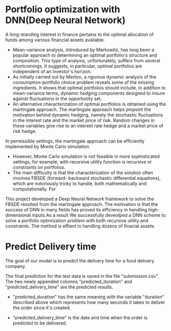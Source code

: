 # Portfolio optimization with DNN(Deep Neural Network)

A  long-standing interest in finance pertains to the optimal allocation of funds among various financial assets available. 
- Mean-variance analysis, introduced by Markowitz, has long been a popular approach to determining an optimal portfolio's structure and composition. This type of analysis, unfortunately, suffers from several shortcomings. It suggests, in particular, optimal portfolios are independent of an investor's horizon. 
- As initially carried out by Merton, a rigorous dynamic analysis of the consumption-portfolio choice problem reveals some of the missing ingredients. It shows that optimal portfolios should include, in addition to mean-variance terms, dynamic hedging components designed to insure against fluctuations in the opportunity set. 
- An alternative characterization of optimal portfolios is obtained using the martingale approach. The martingale approach helps pinpoint the motivation behind dynamic hedging, namely the stochastic fluctuations in the interest rate and the market price of risk. Random changes in these variables give rise to an interest rate hedge and a market price of risk hedge.

In permissible settings, the martingale approach can be efficiently implemented by Monte Carlo simulation. 
- However, Monte Carlo simulation is not feasible in more sophisticated settings, for example, with recursive utility function is recursive or constraints on portfolios. 
- The main difficulty is that the characterization of the solution often involves FBSDE (forward- backward stochastic differential equations), which are notoriously tricky to handle, both mathematically and computationally. For

This project developed a Deep Neural Network framework to solve the FBSDE resulted from the martingale approach. The motivation is that the success of DNN in many fields has proved its efficiency in handling high-dimensional inputs.As a result We successfully deveolped a DNN scheme to solve a portfolio optimization problem with both recursive utility and constraints. The method is effient in handling dozens of finacial assets.

# Predict Delivery time
The goal of our model is to predict the delivery time for a food delivery company. 

The final prediction for the test data is saved in the file "submission.csv". The two newly appended columns "predicted_duration" and "predicted_delivery_time" are the predicted results.

-   "predicted_duration" has the same meaning with the variable "duration" described above which represents how many seconds it takes to deliver the order since it's created.

-   "predicted_delivery_time" is the date and time when the order is predicted to be delivered.
